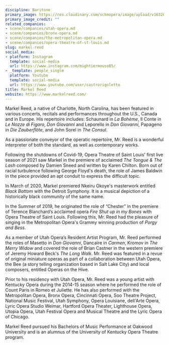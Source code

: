 ```yaml
---
discipline: Baritone
primary_image: https://res.cloudinary.com/schmopera/image/upload/v1632699992/media/2021/09/MarkelReed_awru1t.jpg
primary_image_credit: ""
related_companies:
- scene/companies/utah-opera.md
- scene/companies/bronx-opera.md
- scene/companies/the-metropolitan-opera.md
- scene/companies/opera-theatre-of-st-louis.md
slug: markel-reed
social_media:
- platform: Instagram
  template: social-media
  url: https://www.instagram.com/mightiermouse85/
- _template: people_single
  platform: Youtube
  template: social-media
  url: https://www.youtube.com/user/castrorigoletto
title: Markel Reed
website: https://www.markelreed.com/
---
```

Markel Reed, a native of Charlotte, North Carolina, has been featured in various concerts, recitals and performances throughout the U.S., Canada and in Europe. His repertoire includes: Schaunard in _La Bohème_, Il Conte in _Le Nozze di Figaro_, _Don Giovanni_ and Leporello in _Don Giovanni_, Papageno in _Die Zauberflöte_, and John Sorel in _The Consul_.

As a passionate conveyor of the operatic repertoire, Mr. Reed is a wonderful interpreter of both the standard, as well as contemporary works. 

Following the shutdowns of Covid-19, Opera Theatre of Saint Louis' first live season of 2021 saw Markel in the premiere of acclaimed _The Tongue & The Lash_ composed by Damien Sneed and written by Karen Chilton. Born out of racial turbulence following George Floyd's death, the role of James Baldwin in the piece provided an apt conduit to express the difficult topic. 

In March of 2020, Markel premiered Nkeiru Okoye's masterwork entitled _Black Bottom_ with the Detroit Symphony.  It is a musical depiction of a historically black community of the same name. 

In the Summer of 2019, he originated the role of “Chester” in the premiere of Terence Blanchard’s acclaimed opera _Fire Shut up in my Bones_ with Opera Theatre of Saint Louis.  Following this, Mr. Reed had the pleasure of singing in the Metropolitan Opera's Grammy winning production of _Porgy and Bess_.

As a member of Utah Opera’s Resident Artist Program, Mr. Reed performed the roles of Masetto in _Don Giovanni_, Dancaïre in _Carmen_, Kromov in _The Merry Widow_ and covered the role of Brian Castner in the western premiere of Jeremy Howard Beck's _The Long Walk_.  Mr. Reed was featured in a revue of original miniature operas as part of a collaboration between Utah Opera, the Bee (a story telling organization based in Salt Lake City) and local composers, entitled Operas on the Hive. 

Prior to his residency with Utah Opera, Mr. Reed was a young artist with Kentucky Opera during the 2014-15 season where he performed the role of Count Paris in Romeo et Juliette. He has also performed with the Metropolitan Opera, Bronx Opera, Cincinnati Opera, Soo Theatre Project, National Music Festival, Utah Symphony,  Opera Louisiane, dell'Arte Opera, Lyric Opera Studio Weimar, Hartford Opera Theater, Lighthouse Opera, Utopia Opera, Utah Festival Opera and Musical Theatre and the Lyric Opera of Chicago.

Markel Reed pursued his Bachelors of Music Performance at Oakwood University and is an alumnus of the University of Kentucky Opera Theatre program.
